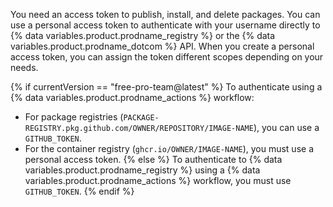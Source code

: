 You need an access token to publish, install, and delete packages. You can use a personal access token to authenticate with your username directly to {% data variables.product.prodname_registry %} or the {% data variables.product.prodname_dotcom %} API. When you create a personal access token, you can assign the token different scopes depending on your needs.

{% if currentVersion == "free-pro-team@latest" %}
To authenticate using a
{% data variables.product.prodname_actions %} workflow:
- For package registries (`PACKAGE-REGISTRY.pkg.github.com/OWNER/REPOSITORY/IMAGE-NAME`), you can use a `GITHUB_TOKEN`.
- For the container registry (`ghcr.io/OWNER/IMAGE-NAME`), you must use a personal access token.
{% else %}
To authenticate to
{% data variables.product.prodname_registry %} using a {% data variables.product.prodname_actions %} workflow, you must use `GITHUB_TOKEN`.
{% endif %}

